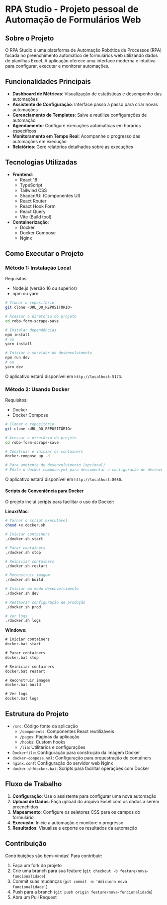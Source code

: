 # RPA Studio - Projeto pessoal de Automação de Formulários Web

## Sobre o Projeto

O RPA Studio é uma plataforma de Automação Robótica de Processos (RPA) focada no preenchimento automático de formulários web utilizando dados de planilhas Excel. A aplicação oferece uma interface moderna e intuitiva para configurar, executar e monitorar automações.

## Funcionalidades Principais

- **Dashboard de Métricas**: Visualização de estatísticas e desempenho das automações
- **Assistente de Configuração**: Interface passo a passo para criar novas automações
- **Gerenciamento de Templates**: Salve e reutilize configurações de automação
- **Agendamento**: Configure execuções automáticas em horários específicos
- **Monitoramento em Tempo Real**: Acompanhe o progresso das automações em execução
- **Relatórios**: Gere relatórios detalhados sobre as execuções

## Tecnologias Utilizadas

- **Frontend**:
  - React 18
  - TypeScript
  - Tailwind CSS
  - Shadcn/UI (Componentes UI)
  - React Router
  - React Hook Form
  - React Query
  - Vite (Build tool)
- **Containerização**:
  - Docker
  - Docker Compose
  - Nginx

## Como Executar o Projeto

### Método 1: Instalação Local

Requisitos:

- Node.js (versão 16 ou superior)
- npm ou yarn

```sh
# Clonar o repositório
git clone <URL_DO_REPOSITÓRIO>

# Acessar o diretório do projeto
cd robo-form-scrape-save

# Instalar dependências
npm install
# ou
yarn install

# Iniciar o servidor de desenvolvimento
npm run dev
# ou
yarn dev
```

O aplicativo estará disponível em `http://localhost:5173`.

### Método 2: Usando Docker

Requisitos:

- Docker
- Docker Compose

```sh
# Clonar o repositório
git clone <URL_DO_REPOSITÓRIO>

# Acessar o diretório do projeto
cd robo-form-scrape-save

# Construir e iniciar os containers
docker-compose up -d

# Para ambiente de desenvolvimento (opcional)
# Edite o docker-compose.yml para descomentar a configuração de desenvolvimento
```

O aplicativo estará disponível em `http://localhost:8080`.

#### Scripts de Conveniência para Docker

O projeto inclui scripts para facilitar o uso do Docker:

**Linux/Mac**:

```sh
# Tornar o script executável
chmod +x docker.sh

# Iniciar containers
./docker.sh start

# Parar containers
./docker.sh stop

# Reiniciar containers
./docker.sh restart

# Reconstruir imagem
./docker.sh build

# Iniciar em modo desenvolvimento
./docker.sh dev

# Restaurar configuração de produção
./docker.sh prod

# Ver logs
./docker.sh logs
```

**Windows**:

```cmd
# Iniciar containers
docker.bat start

# Parar containers
docker.bat stop

# Reiniciar containers
docker.bat restart

# Reconstruir imagem
docker.bat build

# Ver logs
docker.bat logs
```

## Estrutura do Projeto

- `/src`: Código fonte da aplicação
  - `/components`: Componentes React reutilizáveis
  - `/pages`: Páginas da aplicação
  - `/hooks`: Custom hooks
  - `/lib`: Utilitários e configurações
- `Dockerfile`: Configuração para construção da imagem Docker
- `docker-compose.yml`: Configuração para orquestração de containers
- `nginx.conf`: Configuração do servidor web Nginx
- `docker.sh`/`docker.bat`: Scripts para facilitar operações com Docker

## Fluxo de Trabalho

1. **Configuração**: Use o assistente para configurar uma nova automação
2. **Upload de Dados**: Faça upload do arquivo Excel com os dados a serem preenchidos
3. **Mapeamento**: Configure os seletores CSS para os campos do formulário
4. **Execução**: Inicie a automação e monitore o progresso
5. **Resultados**: Visualize e exporte os resultados da automação

## Contribuição

Contribuições são bem-vindas! Para contribuir:

1. Faça um fork do projeto
2. Crie uma branch para sua feature (`git checkout -b feature/nova-funcionalidade`)
3. Commit suas mudanças (`git commit -m 'Adiciona nova funcionalidade'`)
4. Push para a branch (`git push origin feature/nova-funcionalidade`)
5. Abra um Pull Request
